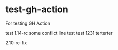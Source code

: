 # test-gh-action
For testing GH Action

test 1.14-rc
some conflict line
test
test
1231
terterter

  2.10-rc-fix
